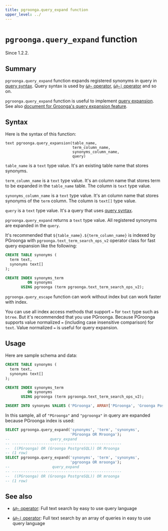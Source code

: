 ```yaml
---
title: pgroonga.query_expand function
upper_level: ../
---
```


# `pgroonga.query_expand` function

Since 1.2.2.

## Summary

`pgroonga.query_expand` function expands registered synonyms in query in [query syntax][groonga-query-syntax]. Query syntax is used by [`&@~` operator][query-v2], [`&@~|` operator][query-in-v2] and so on.

`pgroonga.query_expand` function is useful to implement [query expansion][wikipedia-query-expansion]. See also [document for Groonga's query expansion feature][groonga-query-expander].

## Syntax

Here is the syntax of this function:

```text
text pgroonga.query_expansion(table_name,
                              term_column_name,
                              synonyms_column_name,
                              query)
```

`table_name` is a `text` type value. It's an existing table name that stores synonyms.

`term_column_name` is a `text` type value. It's an column name that stores term to be expanded in the `table_name` table. The column is `text` type value.

`synonyms_column_name` is a `text` type value. It's an column name that stores synonyms of the `term` column. The column is `text[]` type value.

`query` is a `text` type value. It's a query that uses [query syntax][groonga-query-syntax].

`pgroonga.query_expand` returns a `text` type value. All registered synonyms are expanded in the `query`.

It's recommended that `${table_name}.${term_column_name}` is indexed by PGroonga with `pgroonga.text_term_search_ops_v2` operator class for fast query expansion like the following:

```sql
CREATE TABLE synonyms (
  term text,
  synonyms text[]
);

CREATE INDEX synonyms_term
          ON synonyms
       USING pgroonga (term pgroonga.text_term_search_ops_v2);
```

`pgroonga.query_escape` function can work without index but can work faster with index.

You can use all index access methods that support `=` for `text` type such as `btree`. But it's recommended that you use PGroonga. Because PGroonga supports value normalized `=` (including case insensitive comparison) for `text`. Value normalized `=` is useful for query expansion.

## Usage

Here are sample schema and data:

```sql
CREATE TABLE synonyms (
  term text,
  synonyms text[]
);

CREATE INDEX synonyms_term
          ON synonyms
       USING pgroonga (term pgroonga.text_term_search_ops_v2);

INSERT INTO synonyms VALUES ('PGroonga', ARRAY['PGroonga', 'Groonga PostgreSQL']);
```

In this sample, all of `"PGroonga"` and `"pgroonga"` in query are expanded because PGroonga index is used:

```sql
SELECT pgroonga.query_expand('synonyms', 'term', 'synonyms',
                             'PGroonga OR Mroonga');
--                  query_expand                   
-- -------------------------------------------------
--  ((PGroonga) OR (Groonga PostgreSQL)) OR Mroonga
-- (1 row)
SELECT pgroonga.query_expand('synonyms', 'term', 'synonyms',
                             'pgroonga OR mroonga');
--                   query_expand                   
-- -------------------------------------------------
--  ((PGroonga) OR (Groonga PostgreSQL)) OR mroonga
-- (1 row)
```

## See also

  * [`&@~` operator][query-v2]: Full text search by easy to use query language

  * [`&@~|` operator][query-in-v2]: Full text search by an array of queries in easy to use query language

[groonga-query-syntax]:http://groonga.org/docs/reference/grn_expr/query_syntax.html

[groonga-query-expander]:http://groonga.org/docs/reference/commands/select.html#select-query-expander

[wikipedia-query-expansion]:https://en.wikipedia.org/wiki/Query_expansion

[query-v2]:../operators/query-v2.html

[query-in-v2]:../operators/query-in-v2.html

